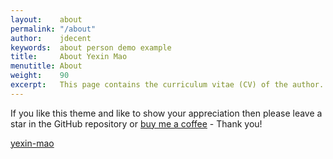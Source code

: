 ```yaml
---
layout:    about
permalink: "/about"
author:    jdecent
keywords:  about person demo example
title:     About Yexin Mao
menutitle: About
weight:    90
excerpt:   This page contains the curriculum vitae (CV) of the author.
--- 
```

<script async defer src="https://buttons.github.io/buttons.js"></script>

If you like this theme and like to show your appreciation then please leave a star in the GitHub repository or [buy me a coffee](https://www.paypal.me/jenswillmer/3) - Thank you!

<p class="github-button-container">
<a class="github-button" href="https://github.com/yexin-mao/yexin-mao.github.io" data-size="large" data-show-count="true" aria-label="Star yexin-mao/yexin-mao.github.io on GitHub">yexin-mao</a>
</p>